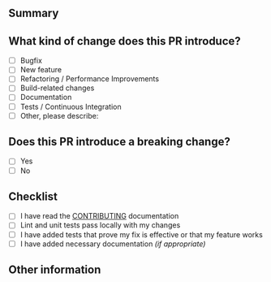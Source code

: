 <!-- Please don't delete this template and read our contribution guidelines at https://docs.ark.io/guidebook/contribution-guidelines/contributing.html -->

## Summary

<!-- Describe the big picture of your changes here to communicate to the maintainers why we should accept this pull request. -->

## What kind of change does this PR introduce?

<!-- _Put an `x` in the boxes that apply. -->

- [ ] Bugfix
- [ ] New feature
- [ ] Refactoring / Performance Improvements
- [ ] Build-related changes
- [ ] Documentation
- [ ] Tests / Continuous Integration
- [ ] Other, please describe:

## Does this PR introduce a breaking change?

<!-- _Put an `x` in the boxes that apply. -->

- [ ] Yes
- [ ] No

## Checklist

<!-- _Put an `x` in the boxes that apply. -->

- [ ] I have read the [CONTRIBUTING](https://docs.ark.io/guidebook/contribution-guidelines/contributing.html) documentation
- [ ] Lint and unit tests pass locally with my changes
- [ ] I have added tests that prove my fix is effective or that my feature works
- [ ] I have added necessary documentation _(if appropriate)_

## Other information

<!--
If this is a relatively large or complex change, kick off the discussion by explaining why you chose the solution you did and what alternatives you considered, etc.
-->
